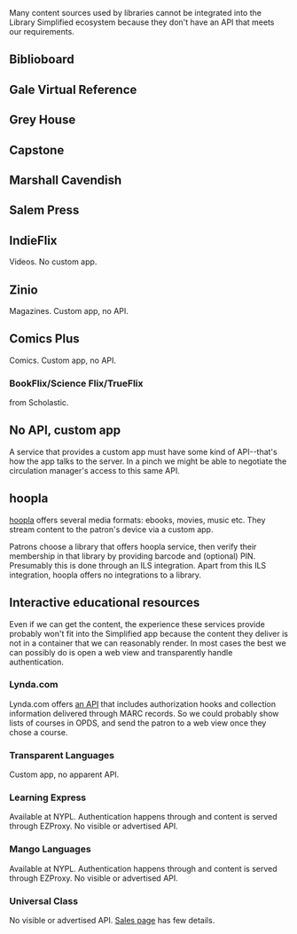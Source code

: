 Many content sources used by libraries cannot be integrated into the Library Simplified ecosystem because they don't have an API that meets our requirements.

## Biblioboard
## Gale Virtual Reference
## Grey House
## Capstone
## Marshall Cavendish
## Salem Press

## IndieFlix

Videos. No custom app.

## Zinio

Magazines. Custom app, no API.

## Comics Plus

Comics. Custom app, no API.

### BookFlix/Science Flix/TrueFlix

from Scholastic.


## No API, custom app

A service that provides a custom app must have some kind of API--that's how the app talks to the server. In a pinch we might be able to negotiate the circulation manager's access to this same API.

## hoopla

[hoopla](https://www.hoopladigital.com/) offers several media formats: ebooks, movies, music etc. They stream content to the patron's device via a custom app.

Patrons choose a library that offers hoopla service, then verify their membership in that library by providing barcode and (optional) PIN. Presumably this is done through an ILS integration. Apart from this ILS integration, hoopla offers no integrations to a library.

## Interactive educational resources

Even if we can get the content, the experience these services provide probably won't fit into the Simplified app because the content they deliver is not in a container that we can reasonably render. In most cases the best we can possibly do is open a web view and transparently handle authentication.

### Lynda.com

Lynda.com offers [an API](https://www.lynda.com/integration) that includes authorization hooks and collection information delivered through MARC records. So we could probably show lists of courses in OPDS, and send the patron to a web view once they chose a course.

### Transparent Languages

Custom app, no apparent API.

### Learning Express

Available at NYPL. Authentication happens through and content is served through EZProxy. No visible or advertised API.

### Mango Languages

Available at NYPL. Authentication happens through and content is served through EZProxy. No visible or advertised API.

### Universal Class

No visible or advertised API. [Sales page](http://company.universalclass.com/for-libraries.htm) has few details.